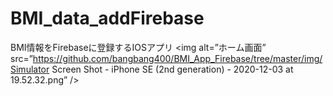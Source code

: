 # BMI_data_addFirebase
BMI情報をFirebaseに登録するIOSアプリ
<img alt=”ホーム画面” src=”https://github.com/bangbang400/BMI_App_Firebase/tree/master/img/Simulator Screen Shot - iPhone SE (2nd generation) - 2020-12-03 at 19.52.32.png” />
